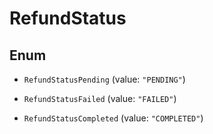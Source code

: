 

# RefundStatus

## Enum


* `RefundStatusPending` (value: `"PENDING"`)

* `RefundStatusFailed` (value: `"FAILED"`)

* `RefundStatusCompleted` (value: `"COMPLETED"`)



